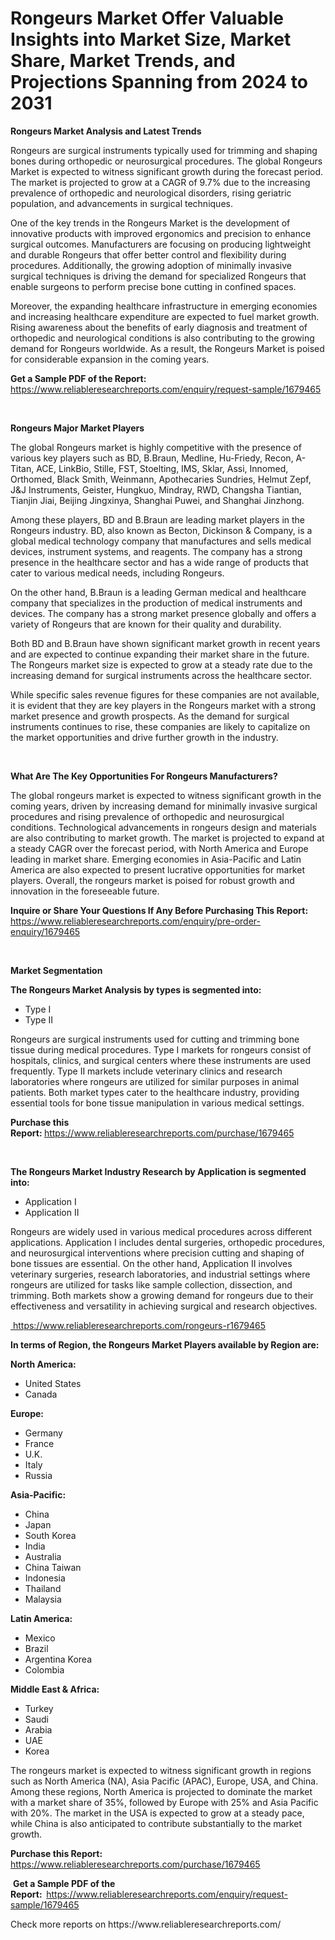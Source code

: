 <p><h1>Rongeurs Market Offer Valuable Insights into Market Size, Market Share, Market Trends, and Projections Spanning from 2024 to 2031</h1></p><p><strong>Rongeurs Market Analysis and Latest Trends</strong></p>
<p><p>Rongeurs are surgical instruments typically used for trimming and shaping bones during orthopedic or neurosurgical procedures. The global Rongeurs Market is expected to witness significant growth during the forecast period. The market is projected to grow at a CAGR of 9.7% due to the increasing prevalence of orthopedic and neurological disorders, rising geriatric population, and advancements in surgical techniques.</p><p>One of the key trends in the Rongeurs Market is the development of innovative products with improved ergonomics and precision to enhance surgical outcomes. Manufacturers are focusing on producing lightweight and durable Rongeurs that offer better control and flexibility during procedures. Additionally, the growing adoption of minimally invasive surgical techniques is driving the demand for specialized Rongeurs that enable surgeons to perform precise bone cutting in confined spaces.</p><p>Moreover, the expanding healthcare infrastructure in emerging economies and increasing healthcare expenditure are expected to fuel market growth. Rising awareness about the benefits of early diagnosis and treatment of orthopedic and neurological conditions is also contributing to the growing demand for Rongeurs worldwide. As a result, the Rongeurs Market is poised for considerable expansion in the coming years.</p></p>
<p><strong>Get a Sample PDF of the Report:&nbsp;</strong> <a href="https://www.reliableresearchreports.com/enquiry/request-sample/1679465">https://www.reliableresearchreports.com/enquiry/request-sample/1679465</a></p>
<p>&nbsp;</p>
<p><strong>Rongeurs Major Market Players</strong></p>
<p><p>The global Rongeurs market is highly competitive with the presence of various key players such as BD, B.Braun, Medline, Hu-Friedy, Recon, A-Titan, ACE, LinkBio, Stille, FST, Stoelting, IMS, Sklar, Assi, Innomed, Orthomed, Black Smith, Weinmann, Apothecaries Sundries, Helmut Zepf, J&J Instruments, Geister, Hungkuo, Mindray, RWD, Changsha Tiantian, Tianjin Jiai, Beijing Jingxinya, Shanghai Puwei, and Shanghai Jinzhong.</p><p>Among these players, BD and B.Braun are leading market players in the Rongeurs industry. BD, also known as Becton, Dickinson & Company, is a global medical technology company that manufactures and sells medical devices, instrument systems, and reagents. The company has a strong presence in the healthcare sector and has a wide range of products that cater to various medical needs, including Rongeurs.</p><p>On the other hand, B.Braun is a leading German medical and healthcare company that specializes in the production of medical instruments and devices. The company has a strong market presence globally and offers a variety of Rongeurs that are known for their quality and durability.</p><p>Both BD and B.Braun have shown significant market growth in recent years and are expected to continue expanding their market share in the future. The Rongeurs market size is expected to grow at a steady rate due to the increasing demand for surgical instruments across the healthcare sector.</p><p>While specific sales revenue figures for these companies are not available, it is evident that they are key players in the Rongeurs market with a strong market presence and growth prospects. As the demand for surgical instruments continues to rise, these companies are likely to capitalize on the market opportunities and drive further growth in the industry.</p></p>
<p>&nbsp;</p>
<p><strong>What Are The Key Opportunities For Rongeurs Manufacturers?</strong></p>
<p><p>The global rongeurs market is expected to witness significant growth in the coming years, driven by increasing demand for minimally invasive surgical procedures and rising prevalence of orthopedic and neurosurgical conditions. Technological advancements in rongeurs design and materials are also contributing to market growth. The market is projected to expand at a steady CAGR over the forecast period, with North America and Europe leading in market share. Emerging economies in Asia-Pacific and Latin America are also expected to present lucrative opportunities for market players. Overall, the rongeurs market is poised for robust growth and innovation in the foreseeable future.</p></p>
<p><strong>Inquire or Share Your Questions If Any Before Purchasing This Report:</strong> <a href="https://www.reliableresearchreports.com/enquiry/pre-order-enquiry/1679465">https://www.reliableresearchreports.com/enquiry/pre-order-enquiry/1679465</a></p>
<p>&nbsp;</p>
<p><strong>Market Segmentation</strong></p>
<p><strong>The Rongeurs Market Analysis by types is segmented into:</strong></p>
<p><ul><li>Type I</li><li>Type II</li></ul></p>
<p><p>Rongeurs are surgical instruments used for cutting and trimming bone tissue during medical procedures. Type I markets for rongeurs consist of hospitals, clinics, and surgical centers where these instruments are used frequently. Type II markets include veterinary clinics and research laboratories where rongeurs are utilized for similar purposes in animal patients. Both market types cater to the healthcare industry, providing essential tools for bone tissue manipulation in various medical settings.</p></p>
<p><strong>Purchase this Report:&nbsp;</strong><a href="https://www.reliableresearchreports.com/purchase/1679465">https://www.reliableresearchreports.com/purchase/1679465</a></p>
<p>&nbsp;</p>
<p><strong>The Rongeurs Market Industry Research by Application is segmented into:</strong></p>
<p><ul><li>Application I</li><li>Application II</li></ul></p>
<p><p>Rongeurs are widely used in various medical procedures across different applications. Application I includes dental surgeries, orthopedic procedures, and neurosurgical interventions where precision cutting and shaping of bone tissues are essential. On the other hand, Application II involves veterinary surgeries, research laboratories, and industrial settings where rongeurs are utilized for tasks like sample collection, dissection, and trimming. Both markets show a growing demand for rongeurs due to their effectiveness and versatility in achieving surgical and research objectives.</p></p>
<p><a href="https://www.reliableresearchreports.com/rongeurs-r1679465">&nbsp;https://www.reliableresearchreports.com/rongeurs-r1679465</a></p>
<p><strong>In terms of Region, the Rongeurs Market Players available by Region are:</strong></p>
<p>
    <p> <strong> North America: </strong>
        <ul>
            <li>United States</li>
            <li>Canada</li>
        </ul>
        </p> 
    <p> <strong> Europe: </strong>
        <ul>
            <li>Germany</li>
            <li>France</li>
            <li>U.K.</li>
            <li>Italy</li>
            <li>Russia</li>
        </ul>
        </p> 
    <p> <strong> Asia-Pacific: </strong>
        <ul>
            <li>China</li>
            <li>Japan</li>
            <li>South Korea</li>
            <li>India</li>
            <li>Australia</li>
            <li>China Taiwan</li>
            <li>Indonesia</li>
            <li>Thailand</li>
            <li>Malaysia</li>
        </ul>
        </p> 
    <p> <strong> Latin America: </strong>
        <ul>
            <li>Mexico</li>
            <li>Brazil</li>
            <li>Argentina Korea</li>
            <li>Colombia</li>
        </ul>
        </p> 
    <p> <strong> Middle East & Africa: </strong>
        <ul>
            <li>Turkey</li>
            <li>Saudi</li>
            <li>Arabia</li>
            <li>UAE</li>
            <li>Korea</li>
        </ul>
    </p>
    </p>
<p><p>The rongeurs market is expected to witness significant growth in regions such as North America (NA), Asia Pacific (APAC), Europe, USA, and China. Among these regions, North America is projected to dominate the market with a market share of 35%, followed by Europe with 25% and Asia Pacific with 20%. The market in the USA is expected to grow at a steady pace, while China is also anticipated to contribute substantially to the market growth.</p></p>
<p><strong>Purchase this Report: </strong><a href="https://www.reliableresearchreports.com/purchase/1679465">https://www.reliableresearchreports.com/purchase/1679465</a></p>
<p>&nbsp;<strong>Get a Sample PDF of the Report:&nbsp;&nbsp;</strong><a href="https://www.reliableresearchreports.com/enquiry/request-sample/1679465">https://www.reliableresearchreports.com/enquiry/request-sample/1679465</a></p>
<p><strong></strong></p>
<p>Check more reports on https://www.reliableresearchreports.com/</p>